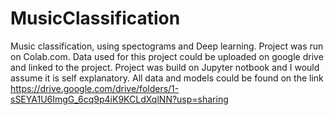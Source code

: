 # MusicClassification
Music classification, using spectograms and Deep learning.
Project was run on Colab.com. Data used for this project could be uploaded on google drive and linked to the project.
Project was build on Jupyter notbook and I would assume it is self explanatory. 
All data and models could be found on the link
https://drive.google.com/drive/folders/1-sSEYA1U6ImgG_6cq9p4iK9KCLdXqlNN?usp=sharing
